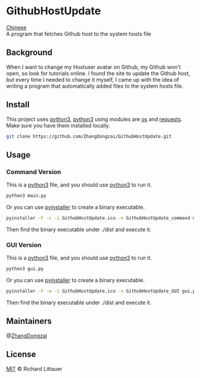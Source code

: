 # GithubHostUpdate

[Chinese](README.zh-CN.md)  
A program that fetches Github host to the system hosts file

## Background

When I want to change my Hostuser avatar on Github, my Github won't open, so look for tutorials online. I found the site to update the Github host, but every time I needed to change it myself, I came up with the idea of writing a program that automatically added files to the system hosts file.

## Install

This project uses [python3](https://python.org), [python3](https://python.org) using modules are [os](https://docs.python.org/3/library/os.html) and [requests](https://requests.readthedocs.io/). Make sure you have them installed locally.
 
```sh
git clone https://github.com/ZhangDongzai/GithubHostUpdate.git
```

## Usage

### Command Version

This is a [python3](https://python.org) file, and you should use [python3](https://python.org) to run it.

```sh
python3 main.py
```

Or you can use [pyinstaller](http://www.pyinstaller.org/) to create a binary executable.

```sh
pyinstaller -F -c -i GithubHostUpdate.ico -n GithubHostUpdate_command main.py
```

Then find the binary executable under ./dist and execute it.

### GUI Version

This is a [python3](https://python.org) file, and you should use [python3](https://python.org) to run it.

```sh
python3 gui.py
```

Or you can use [pyinstaller](http://www.pyinstaller.org/) to create a binary executable.

```sh
pyinstaller -F -w -i GithubHostUpdate.ico -n GithubHostUpdate_GUI gui.py
```

Then find the binary executable under ./dist and execute it.

## Maintainers

@[ZhangDongzai](https://github.com/ZhangDongzai)

## License

[MIT](LICENSE) © Richard Littauer
